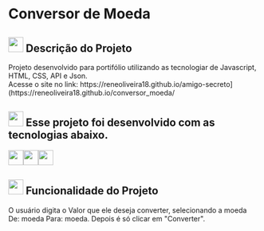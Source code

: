 <h1 aling=center>Conversor de Moeda</h1> 

<h2><img src="https://icongr.am/octicons/pin.svg?size=128&color=ffffff" height=30px width=30px/> Descrição do Projeto</h2>
<p>Projeto desenvolvido para portifólio utilizando as tecnologiar de Javascript, HTML, CSS, API e Json.<br>
Acesse o site no link: https://reneoliveira18.github.io/amigo-secreto](https://reneoliveira18.github.io/conversor_moeda/</p>


<h2><img src="https://icongr.am/octicons/code.svg?size=128&color=ffffff" height=30px width=30px/> Esse projeto foi desenvolvido com as tecnologias abaixo.</h2>

<img src="https://cdn.jsdelivr.net/gh/devicons/devicon@latest/icons/css3/css3-plain-wordmark.svg" height=30px width=30px /><img src="https://cdn.jsdelivr.net/gh/devicons/devicon@latest/icons/html5/html5-plain-wordmark.svg" height=30px width=30px  /><img src="https://cdn.jsdelivr.net/gh/devicons/devicon@latest/icons/javascript/javascript-original.svg" height=30px width=30px/>

<h2><img src="https://icongr.am/octicons/tools.svg?size=128&color=ffffff" height=30px width=30px/> Funcionalidade do Projeto</h2>
<p>O usuário digita o Valor que ele deseja converter, selecionando a moeda De: moeda Para: moeda. Depois é só clicar em  "Converter".



